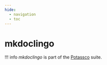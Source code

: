 ```yaml
---
hide:
  - navigation
  - toc
---
```


# mkdoclingo

!!! info
    *mkdoclingo* is part of the [Potassco](https://potassco.org) suite.
